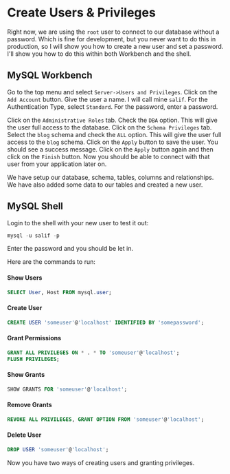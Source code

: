 # Create Users & Privileges

Right now, we are using the `root` user to connect to our database without a password. Which is fine for development, but you never want to do this in production, so I will show you how to create a new user and set a password. I'll show you how to do this within both Workbench and the shell.

## MySQL Workbench

Go to the top menu and select `Server->Users and Privileges`. Click on the `Add Account` button. Give the user a name. I will call mine `salif`. For the Authentication Type, select `Standard`. For the password, enter a password.

Click on the `Administrative Roles` tab. Check the `DBA` option. This will give the user full access to the database. Click on the `Schema Privileges` tab. Select the `blog` schema and check the `ALL` option. This will give the user full access to the `blog` schema. Click on the `Apply` button to save the user. You should see a success message. Click on the `Apply` button again and then click on the `Finish` button. Now you should be able to connect with that user from your application later on.

We have setup our database, schema, tables, columns and relationships. We have also added some data to our tables and created a new user.

## MySQL Shell

Login to the shell with your new user to test it out:

```php
mysql -u salif -p
```

Enter the password and you should be let in.

Here are the commands to run:

#### Show Users

```sql
SELECT User, Host FROM mysql.user;
```

#### Create User

```sql
CREATE USER 'someuser'@'localhost' IDENTIFIED BY 'somepassword';
```

#### Grant Permissions

```sql
GRANT ALL PRIVILEGES ON * . * TO 'someuser'@'localhost';
FLUSH PRIVILEGES;
```

#### Show Grants

```sql
SHOW GRANTS FOR 'someuser'@'localhost';
```

#### Remove Grants

```sql
REVOKE ALL PRIVILEGES, GRANT OPTION FROM 'someuser'@'localhost';

```

#### Delete User

```sql
DROP USER 'someuser'@'localhost';
```

Now you have two ways of creating users and granting privileges.
